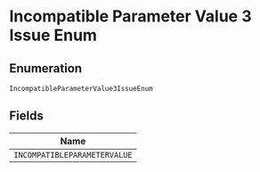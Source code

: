 
# Incompatible Parameter Value 3 Issue Enum

## Enumeration

`IncompatibleParameterValue3IssueEnum`

## Fields

| Name |
|  --- |
| `INCOMPATIBLEPARAMETERVALUE` |

